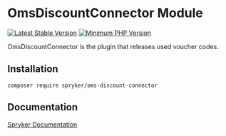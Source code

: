 # OmsDiscountConnector Module
[![Latest Stable Version](https://poser.pugx.org/spryker/oms-discount-connector/v/stable.svg)](https://packagist.org/packages/spryker/oms-discount-connector)
[![Minimum PHP Version](https://img.shields.io/badge/php-%3E%3D%208.1-8892BF.svg)](https://php.net/)

OmsDiscountConnector is the plugin that releases used voucher codes.

## Installation

```
composer require spryker/oms-discount-connector
```

## Documentation

[Spryker Documentation](https://docs.spryker.com)
